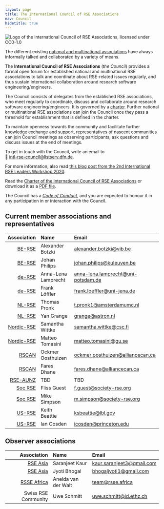 ```yaml
---
layout: page
title: The International Council of RSE Associations
nav: Council
hidetitle: true
---
```


![Logo of the International Council of RSE Associations, licensed under CC0-1.0](./img/council-logo.png)

The different existing [national and multinational associations](./assoc.md)
have always informally talked and collaborated by a variety of means.

The **International Council of RSE Associations** (*the Council*) provides a
formal open forum for established national and multinational RSE associations
to talk and coordinate about RSE-related issues regularly, and thus sustain international collaboration around research software engineering/engineers.

The Council consists of delegates from the established RSE associations, who
meet regularly to coordinate, discuss and collaborate around research software engineering/engineers. It is governed by a
[charter](council/charter.html). Further national or multinational RSE
associations can join the Council once they pass a threshold for establishment
that is defined in the charter.

To maintain openness towards the community and facilitate further knowledge
exchange and support, representatives of nascent communities can join Council
meetings as observing participants, ask questions and discuss issues at the
end of meetings.

To get in touch with the Council, write an email to  
📧 [intl-rse-council@listserv.dfn.de](mailto:intl-rse-council@listserv.dfn.de).

For more information, also read
[this blog post from the 2nd International RSE Leaders Workshop 2020](https://researchsoftware.org/2021/01/27/introducing-the-international-council-of-RSE-associations.html).

Read the [Charter of the International Council of RSE Associations](council/charter.html) or download it as a [PDF file](International-Council-of-RSE-Associations_Charter.pdf).

The Council has a [*Code of Conduct*](./council/code-of-conduct.md), and you are expected to honour it in any participation in or interaction with the Council.
  
## Current member associations and representatives

| Association | Name | Email |
| -----------: | :--------------| :--------------|
| [BE-RSE](https://be-rse.org/)  | Alexander Botzki | <alexander.botzki@vib.be> |
| [BE-RSE](https://be-rse.org/)  | Johan Philips | <johan.philips@kuleuven.be> |
| [de-RSE](http://de-rse.org/)  | Anna-Lena Lamprecht| <anna-lena.lamprecht@uni-potsdam.de> |
| [de-RSE](http://de-rse.org/)  | Frank Löffler | <frank.loeffler@uni-jena.de> |
| [NL-RSE](http://nl-rse.org/)  | Thomas Pronk | <t.pronk1@amsterdamumc.nl> |
| [NL-RSE](http://nl-rse.org/)  | Yan Grange | <grange@astron.nl> |
| [Nordic-RSE](http://nordic-rse.org/)  | Samantha Wittke | <samantha.wittke@csc.fi> |
| [Nordic-RSE](http://nordic-rse.org/)  | Matteo Tomasini | <matteo.tomasini@gu.se> |
| [RSCAN](https://github.com/alliancecan/RSCAN) | Ockmer Oosthuizen | <ockmer.oosthuizen@alliancecan.ca> |
| [RSCAN](https://github.com/alliancecan/RSCAN) | Fares Dhane | <fares.dhane@alliancecan.ca> |
| [RSE-AUNZ](https://rse-aunz.github.io/) | TBD | TBD |
| [Soc RSE](https://society-rse.org/) | Fliss Guest | <f.guest@society-rse.org> |
| [Soc RSE](https://society-rse.org/) | Mike Simpson | <m.simpson@society-rse.org> |
| [US-RSE](http://us-rse.org/) | Keith Beattie | <ksbeattie@lbl.gov> |
| [US-RSE](http://us-rse.org/)  | Ian Cosden | <icosden@princeton.edu> |

## Observer associations

| Association | Name | Email |
| -----------: | :--------------| :--------------|
| [RSE Asia](https://rse-asia.github.io/RSE_Asia/) | Saranjeet Kaur | <kaur.saranjeet3@gmail.com> |
| [RSE Asia](https://rse-asia.github.io/RSE_Asia/) | Jyoti Bhogal | <bhogaljyoti1@gmail.com> |
| [RSSE Africa](https://rsse.africa/) | Anelda van der Walt | <team@rsse.africa> |
| Swiss RSE Community | Uwe Schmitt | <uwe.schmitt@id.ethz.ch> |
